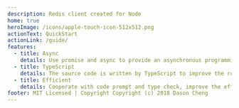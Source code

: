 ```yaml
---
description: Redis client created for Node
home: true
heroImage: /icons/apple-touch-icon-512x512.png
actionText: QuickStart
actionLink: /guide/
features:
  - title: Async
    details: Use promise and async to provide an asynchronous programming experience and stay away from callback hell.
  - title: TypeScript
    details: The source code is written by TypeScript to improve the robustness of the code and facilitate the development
  - title: Efficient
    details: Cooperate with code prompt and type check, improve the efficiency of development
footer: MIT Licensed | Copyright Copyright (c) 2018 Dason Cheng
---
```

